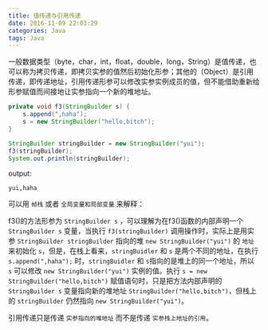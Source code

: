 ```yaml
---
title: 值传递与引用传递
date: 2016-11-09 22:03:29
categories: Java
tags: Java
---
```

一般数据类型（byte，char，int，float，double，long，String）是值传递，也可以称为拷贝传递，即拷贝实参的值然后初始化形参；其他的（Object）是引用传递，即传递地址，引用传递形参可以修改实参实例成员的值，但不能借助重新给形参赋值而间接地让实参指向一个新的堆地址。
<!--more-->
```java
private void f3(StringBuilder s) {
    s.append(",haha");
    s = new StringBuilder("hello,bitch");
}

StringBuilder stringBuilder = new StringBuilder("yui");
f3(stringBuilder);
System.out.println(stringBuilder);
```

output:

```
yui,haha
```

可以用 `帧栈` 或者 `全局变量和局部变量` 来解释：

f3()的方法形参为 `StringBuilder s` ，可以理解为在f3()函数的内部声明一个 `StringBuilder s` 变量，当执行 `f3(stringBuilder)` 调用操作时，实际上是用实参 `StringBuilder stringBuilder` 指向的堆 `new StringBuilder("yui")` 的 `地址` 来初始化 `s`，但是，在栈上看来，`stringBuidler` 和 `s` 是两个不同的地址，在执行 `s.append(",haha");` 时，`stringBuidler` 和 `s`指向的是堆上的同一个地址，所以 `s` 可以修改 `new StringBuilder("yui")` 实例的值。执行 `s = new StringBuilder("hello,bitch")` 赋值语句时，只是把方法内部声明的 `StringBuilder s` 变量指向新的堆地址 `StringBuilder("hello,bitch")`，但栈上的 `stringBuilder` 仍然指向 `new StringBuilder("yui")`。

引用传递只是传递 `实参指向的堆地址` 而不是传递 `实参栈上地址的引用`。
